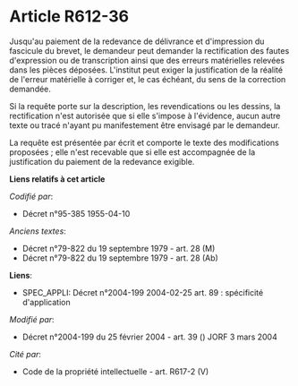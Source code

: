 # Article R612-36

Jusqu'au paiement de la redevance de délivrance et d'impression du fascicule du brevet, le demandeur peut demander la
rectification des fautes d'expression ou de transcription ainsi que des erreurs matérielles relevées dans les pièces
déposées. L'institut peut exiger la justification de la réalité de l'erreur matérielle à corriger et, le cas échéant, du sens
de la correction demandée.

Si la requête porte sur la description, les revendications ou les dessins, la rectification n'est autorisée que si elle
s'impose à l'évidence, aucun autre texte ou tracé n'ayant pu manifestement être envisagé par le demandeur.

La requête est présentée par écrit et comporte le texte des modifications proposées ; elle n'est recevable que si elle est
accompagnée de la justification du paiement de la redevance exigible.

**Liens relatifs à cet article**

_Codifié par_:

  - Décret n°95-385 1955-04-10

_Anciens textes_:

  - Décret n°79-822 du 19 septembre 1979 - art. 28 (M)
  - Décret n°79-822 du 19 septembre 1979 - art. 28 (Ab)

**Liens**:

  - SPEC_APPLI: Décret n°2004-199 2004-02-25 art. 89 : spécificité d'application

_Modifié par_:

  - Décret n°2004-199 du 25 février 2004 - art. 39 () JORF 3 mars 2004

_Cité par_:

  - Code de la propriété intellectuelle - art. R617-2 (V)
